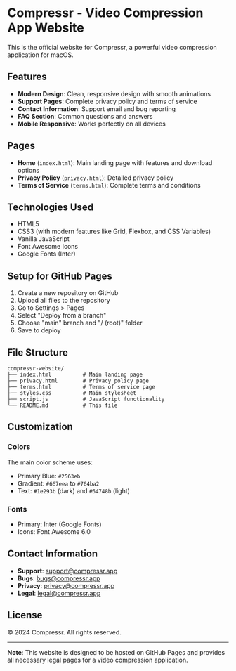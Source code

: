 # Compressr - Video Compression App Website

This is the official website for Compressr, a powerful video compression application for macOS.

## Features

- **Modern Design**: Clean, responsive design with smooth animations
- **Support Pages**: Complete privacy policy and terms of service
- **Contact Information**: Support email and bug reporting
- **FAQ Section**: Common questions and answers
- **Mobile Responsive**: Works perfectly on all devices

## Pages

- **Home** (`index.html`): Main landing page with features and download options
- **Privacy Policy** (`privacy.html`): Detailed privacy policy
- **Terms of Service** (`terms.html`): Complete terms and conditions

## Technologies Used

- HTML5
- CSS3 (with modern features like Grid, Flexbox, and CSS Variables)
- Vanilla JavaScript
- Font Awesome Icons
- Google Fonts (Inter)

## Setup for GitHub Pages

1. Create a new repository on GitHub
2. Upload all files to the repository
3. Go to Settings > Pages
4. Select "Deploy from a branch"
5. Choose "main" branch and "/ (root)" folder
6. Save to deploy

## File Structure

```
compressr-website/
├── index.html          # Main landing page
├── privacy.html        # Privacy policy page
├── terms.html          # Terms of service page
├── styles.css          # Main stylesheet
├── script.js           # JavaScript functionality
└── README.md           # This file
```

## Customization

### Colors
The main color scheme uses:
- Primary Blue: `#2563eb`
- Gradient: `#667eea` to `#764ba2`
- Text: `#1e293b` (dark) and `#64748b` (light)

### Fonts
- Primary: Inter (Google Fonts)
- Icons: Font Awesome 6.0

## Contact Information

- **Support**: support@compressr.app
- **Bugs**: bugs@compressr.app
- **Privacy**: privacy@compressr.app
- **Legal**: legal@compressr.app

## License

© 2024 Compressr. All rights reserved.

---

**Note**: This website is designed to be hosted on GitHub Pages and provides all necessary legal pages for a video compression application. 